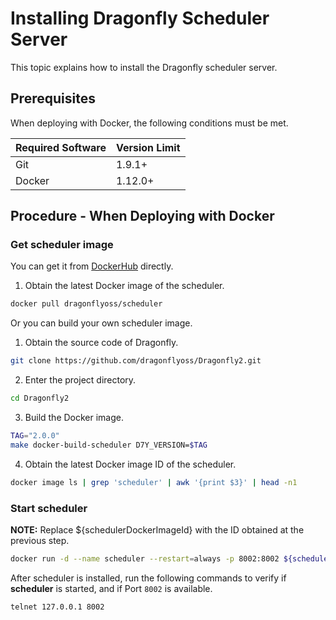 # Installing Dragonfly Scheduler Server

This topic explains how to install the Dragonfly scheduler server.

## Prerequisites

When deploying with Docker, the following conditions must be met.

Required Software | Version Limit
---|---
Git|1.9.1+
Docker|1.12.0+

## Procedure - When Deploying with Docker

### Get scheduler image

You can get it from [DockerHub](https://hub.docker.com/) directly.

1. Obtain the latest Docker image of the scheduler.

```sh
docker pull dragonflyoss/scheduler
```

Or you can build your own scheduler image.

1. Obtain the source code of Dragonfly.

```sh
git clone https://github.com/dragonflyoss/Dragonfly2.git
```

2. Enter the project directory.

```sh
cd Dragonfly2
```

3. Build the Docker image.

```sh
TAG="2.0.0"
make docker-build-scheduler D7Y_VERSION=$TAG
```

4. Obtain the latest Docker image ID of the scheduler.

```sh
docker image ls | grep 'scheduler' | awk '{print $3}' | head -n1
```

### Start scheduler

**NOTE:** Replace ${schedulerDockerImageId} with the ID obtained at the previous step.

```sh
docker run -d --name scheduler --restart=always -p 8002:8002 ${schedulerDockerImageId}
```

After scheduler is installed, run the following commands to verify if **scheduler** is started, and if Port `8002` is available.

```sh
telnet 127.0.0.1 8002
```
